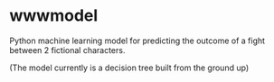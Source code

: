 # wwwmodel
Python machine learning model for predicting the outcome of a fight between 2 fictional characters.

(The model currently is a decision tree built from the ground up)
